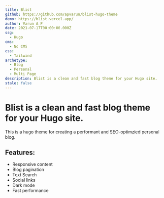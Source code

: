 ```yaml
---
title: Blist
github: https://github.com/apvarun/blist-hugo-theme
demo: https://blist.vercel.app/
author: Varun A P
date: 2021-07-17T00:00:00.000Z
ssg:
  - Hugo
cms:
  - No CMS
css:
  - Tailwind
archetype:
  - Blog
  - Personal
  - Multi Page
description: Blist is a clean and fast blog theme for your Hugo site.
stale: false
---
```


# Blist is a clean and fast blog theme for your Hugo site.

This is a hugo theme for creating a performant and SEO-optimzied personal blog.

## Features:

- Responsive content
- Blog pagination
- Text Search
- Social links
- Dark mode
- Fast performance
